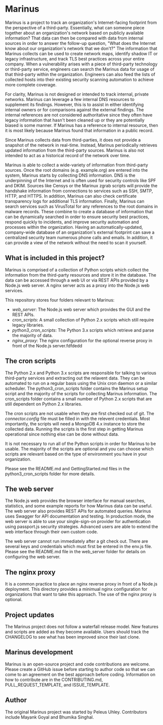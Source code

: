 # Marinus
Marinus is a project to track an organization's Internet-facing footprint from the perspective of a third-party. Essentially, what can someone piece together about an organization's network based on publicly available information? That data can then be compared with data from internal sources in order to answer the follow-up question, "What does the Internet know about our organization's network that we don't?" The information that Marinus collects can be used to create network maps, identify shadow IT or legacy infrastructure, and track TLS best practices across your entire company. When a vulnerability arises with a piece of third-party technology or third-party service, engineers can search the Marinus data for usage of that third-party within the organization. Engineers can also feed the lists of collected hosts into their existing security scanning automation to achieve more complete coverage.

For clarity, Marinus is not designed or intended to track internal, private networks. Marinus can leverage a few internal DNS resources to supplement its findings. However, this is to assist in either identifying internal owners or for comparisons against the external findings. The internal references are not considered authoritative since they often have legacy information that hasn't been cleaned up or they are potentially biased is some manner. If Marinus has a reference to internal resource, then it is most likely because Marinus found that information in a public record.

Since Marinus collects data from third-parties, it does not provide a snapshot of the network in real-time. Instead, Marinus periodically retrieves updated information from the third-party sources. Marinus is also not intended to act as a historical record of the network over time.

Marinus is able to collect a wide-variety of information from third-party sources. Once the root domains (e.g. example.org) are entered into the system, Marinus starts by collecting DNS information. DNS is the underpinning of the Internet and is often used for security controls like SPF and DKIM. Sources like Censys or the Marinux zgrab scripts will provide the handshake information from connections to services such as SSH, SMTP, HTTP, and HTTPS. In addition, Marinus can also check certificate transparency logs for additional TLS information. Finally, Marinus can search services such as VirusTotal for any references to the root domains in malware records. These combine to create a database of information that can be dynamically searched in order to ensure security best practices, respond quickly to incidents, and improve security automation and processes within the organization. Having an automatically-updated, company-wide database of an organization's external footprint can save a centralized security team numerous phone calls and emails. In addition, it can provide a view of the network without the need to scan it yourself.

## What is included in this project?
Marinus is comprised of a collection of Python scripts which collect the information from the third-party resources and store it in the database. The data can be accessed through a web UI or via REST APIs provided by a Node.js web server. A nginx server acts as a proxy into the Node.js web services.

This repository stores four folders relevant to Marinus:
  * *web_server*: The Node.js web server which provides the GUI and the REST APIs.
  * *cron_scripts*: A small collection of Python 2.x scripts which still require legacy libraries.
  * *python3_cron_scripts*: The Python 3.x scripts which retrieve and parse the majority of data.
  * *nginx_proxy*: The nginx configuration for the optional reverse proxy in front of the Node.js server.fdfdedd

## The cron scripts
The Python 2.x and Python 3.x scripts are responsible for talking to various third-party services and extracting out the relavent data. They can be automated to run on a regular basis using the Unix cron daemon or a similar scheduler. The python3_cron_scripts folder contains the Marinus setup script and the majority of the scripts for collecting Marinus information. The cron_scripts folder contains a small number of Python 2.x scripts that are still dependent on Python 2.x libraries.

The cron scripts are not usable when they are first checked out of git. The *connector.config* file must be filled in with the relevent credentials. Most importantly, the scripts will need a MongoDB 4.x instance to store the collected data. Running the scripts is the first step in getting Marinus operational since nothing else can be done without data.

It is not necessary to run all of the Python scripts in order for Marinus to be usable. The majority of the scripts are optional and you can choose which scripts are relevant based on the type of environment you have in your organization.

Please see the README.md and GettingStarted.md files in the python3_cron_scripts folder for more details.

## The web server
The Node.js web provides the browser interface for manual searches, statistics, and some example reports for how Marinus data can be useful. The web server also provides REST APIs for automated queries. Marinus uses Swagger for API documentation and testing. In production mode, the web server is able to use your single-sign-on provider for authentication using passport.js security strategies. Advanced users are able to extend the web interface through their own custom code.

The web server cannot run immediately after a git check out. There are several keys and credentials which must first be entered in the env.js file. Please see the README.md file in the web_server folder for details on configuring the web server.

## The nginx proxy
It is a common practice to place an nginx reverse proxy in front of a Node.js deployment. This directory provides a minimual nginx configuration for organizations that want to take this approach. The use of the nginx proxy is optional.

## Project updates
The Marinus project does not follow a waterfall release model. New features and scripts are added as they become available. Users should track the CHANGELOG to see what has been improved since their last clone.

## Marinus development
Marinus is an open-source project and code contributions are welcome. Please create a GitHub issue before starting to author code so that we can come to an agreement on the best approach before coding. Information on how to contribute are in the CONTRIBUTING.md, PULL_REQUEST_TEMPLATE, and ISSUE_TEMPLATE.
 
## Author
The original Marinus project was started by Peleus Uhley. Contributors include Mayank Goyal and Bhumika Singhal.
